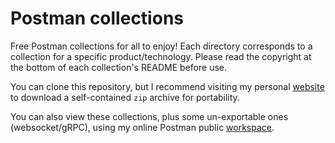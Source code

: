 # Postman collections
Free Postman collections for all to enjoy! Each directory corresponds
to a collection for a specific product/technology. Please read the
copyright at the bottom of each collection's README before use.

You can clone this repository, but I recommend visiting my personal
[website](http://njrusmc.net/jobaid/jobaid.html)
to download a self-contained `zip` archive for portability.

You can also view these collections, plus some un-exportable ones
(websocket/gRPC), using my online Postman public
[workspace](https://www.postman.com/njrusmc/workspace/public-collections/overview).
